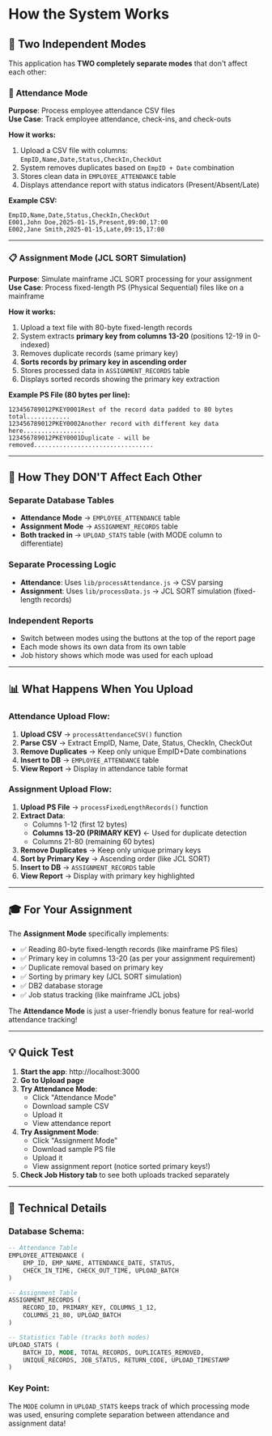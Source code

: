 # How the System Works

## 🎯 Two Independent Modes

This application has **TWO completely separate modes** that don't affect each other:

### 👥 Attendance Mode
**Purpose**: Process employee attendance CSV files  
**Use Case**: Track employee attendance, check-ins, and check-outs

**How it works:**
1. Upload a CSV file with columns: `EmpID,Name,Date,Status,CheckIn,CheckOut`
2. System removes duplicates based on `EmpID + Date` combination
3. Stores clean data in `EMPLOYEE_ATTENDANCE` table
4. Displays attendance report with status indicators (Present/Absent/Late)

**Example CSV:**
```csv
EmpID,Name,Date,Status,CheckIn,CheckOut
E001,John Doe,2025-01-15,Present,09:00,17:00
E002,Jane Smith,2025-01-15,Late,09:15,17:00
```

---

### 📋 Assignment Mode (JCL SORT Simulation)
**Purpose**: Simulate mainframe JCL SORT processing for your assignment  
**Use Case**: Process fixed-length PS (Physical Sequential) files like on a mainframe

**How it works:**
1. Upload a text file with 80-byte fixed-length records
2. System extracts **primary key from columns 13-20** (positions 12-19 in 0-indexed)
3. Removes duplicate records (same primary key)
4. **Sorts records by primary key in ascending order**
5. Stores processed data in `ASSIGNMENT_RECORDS` table
6. Displays sorted records showing the primary key extraction

**Example PS File (80 bytes per line):**
```
123456789012PKEY0001Rest of the record data padded to 80 bytes total............
123456789012PKEY0002Another record with different key data here.................
123456789012PKEY0001Duplicate - will be removed.................................
```

---

## 🔄 How They DON'T Affect Each Other

### Separate Database Tables
- **Attendance Mode** → `EMPLOYEE_ATTENDANCE` table
- **Assignment Mode** → `ASSIGNMENT_RECORDS` table
- **Both tracked in** → `UPLOAD_STATS` table (with MODE column to differentiate)

### Separate Processing Logic
- **Attendance**: Uses `lib/processAttendance.js` → CSV parsing
- **Assignment**: Uses `lib/processData.js` → JCL SORT simulation (fixed-length records)

### Independent Reports
- Switch between modes using the buttons at the top of the report page
- Each mode shows its own data from its own table
- Job history shows which mode was used for each upload

---

## 📊 What Happens When You Upload

### Attendance Upload Flow:
1. **Upload CSV** → `processAttendanceCSV()` function
2. **Parse CSV** → Extract EmpID, Name, Date, Status, CheckIn, CheckOut
3. **Remove Duplicates** → Keep only unique EmpID+Date combinations
4. **Insert to DB** → `EMPLOYEE_ATTENDANCE` table
5. **View Report** → Display in attendance table format

### Assignment Upload Flow:
1. **Upload PS File** → `processFixedLengthRecords()` function
2. **Extract Data**:
   - Columns 1-12 (first 12 bytes)
   - **Columns 13-20 (PRIMARY KEY)** ← Used for duplicate detection
   - Columns 21-80 (remaining 60 bytes)
3. **Remove Duplicates** → Keep only unique primary keys
4. **Sort by Primary Key** → Ascending order (like JCL SORT)
5. **Insert to DB** → `ASSIGNMENT_RECORDS` table
6. **View Report** → Display with primary key highlighted

---

## 🎓 For Your Assignment

The **Assignment Mode** specifically implements:
- ✅ Reading 80-byte fixed-length records (like mainframe PS files)
- ✅ Primary key in columns 13-20 (as per your assignment requirement)
- ✅ Duplicate removal based on primary key
- ✅ Sorting by primary key (JCL SORT simulation)
- ✅ DB2 database storage
- ✅ Job status tracking (like mainframe JCL jobs)

The **Attendance Mode** is just a user-friendly bonus feature for real-world attendance tracking!

---

## 💡 Quick Test

1. **Start the app**: http://localhost:3000
2. **Go to Upload page**
3. **Try Attendance Mode**:
   - Click "Attendance Mode"
   - Download sample CSV
   - Upload it
   - View attendance report
4. **Try Assignment Mode**:
   - Click "Assignment Mode"
   - Download sample PS file
   - Upload it
   - View assignment report (notice sorted primary keys!)
5. **Check Job History tab** to see both uploads tracked separately

---

## 🔧 Technical Details

### Database Schema:
```sql
-- Attendance Table
EMPLOYEE_ATTENDANCE (
    EMP_ID, EMP_NAME, ATTENDANCE_DATE, STATUS, 
    CHECK_IN_TIME, CHECK_OUT_TIME, UPLOAD_BATCH
)

-- Assignment Table  
ASSIGNMENT_RECORDS (
    RECORD_ID, PRIMARY_KEY, COLUMNS_1_12, 
    COLUMNS_21_80, UPLOAD_BATCH
)

-- Statistics Table (tracks both modes)
UPLOAD_STATS (
    BATCH_ID, MODE, TOTAL_RECORDS, DUPLICATES_REMOVED,
    UNIQUE_RECORDS, JOB_STATUS, RETURN_CODE, UPLOAD_TIMESTAMP
)
```

### Key Point:
The `MODE` column in `UPLOAD_STATS` keeps track of which processing mode was used, ensuring complete separation between attendance and assignment data!

